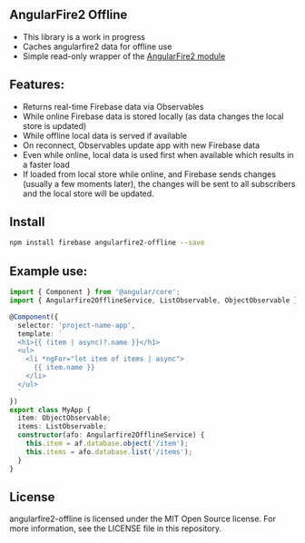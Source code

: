 ## AngularFire2 Offline

- This library is a work in progress
- Caches angularfire2 data for offline use
- Simple read-only wrapper of the [AngularFire2 module](https://github.com/angular/angularfire2)

## Features:
 - Returns real-time Firebase data via Observables
 - While online Firebase data is stored locally (as data changes the local store is updated)
 - While offline local data is served if available
 - On reconnect, Observables update app with new Firebase data
 - Even while online, local data is used first when available which results in a faster load
 - If loaded from local store while online, and Firebase sends changes (usually a few moments later), the changes will be sent to all subscribers and the local store will be updated.

## Install

```bash
npm install firebase angularfire2-offline --save
```

## Example use:

```ts
import { Component } from '@angular/core';
import { Angularfire2OfflineService, ListObservable, ObjectObservable } from 'angularfire2-offline';

@Component({
  selector: 'project-name-app',
  template: `
  <h1>{{ (item | async)?.name }}</h1>
  <ul>
    <li *ngFor="let item of items | async">
      {{ item.name }}
    </li>
  </ul>
  `
})
export class MyApp {
  item: ObjectObservable;
  items: ListObservable;
  constructor(afo: Angularfire2OfflineService) {
    this.item = af.database.object('/item');
    this.items = afo.database.list('/items');
  }
}
```

 ## License

 angularfire2-offline is licensed under the MIT Open Source license. For more information, see the LICENSE file in this repository.
